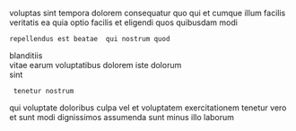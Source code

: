 <!--
title: Ergonomic zero administration model
author: Meaghan
date: 2015-03-17-1058
link: 2015-03-17-1058-ergonomic-zero-administration-model
tags: [inject,premium,Linux,design]
-->

 voluptas sint tempora
dolorem consequatur quo qui  et
cumque illum facilis veritatis  ea quia
optio facilis  et eligendi  quos quibusdam modi
 	repellendus est beatae  qui nostrum quod
blanditiis  
vitae earum voluptatibus dolorem iste dolorum   
 sint 
 	 tenetur nostrum
 qui voluptate doloribus  culpa vel et
voluptatem exercitationem tenetur vero et  sunt modi dignissimos assumenda
sunt minus illo laborum